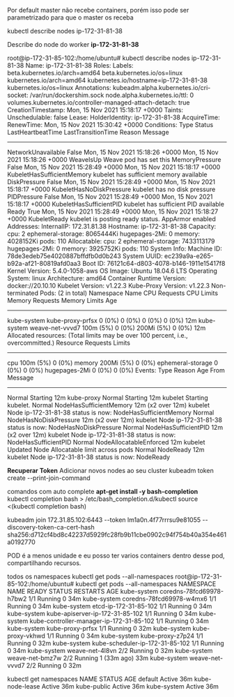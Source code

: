 Por default master não recebe containers, porém isso pode ser parametrizado para que o master os receba

kubectl describe nodes ip-172-31-81-38

Describe do node do worker **ip-172-31-81-38**

root@ip-172-31-85-102:/home/ubuntu# kubectl describe nodes ip-172-31-81-38
Name:               ip-172-31-81-38
Roles:              <none>
Labels:             beta.kubernetes.io/arch=amd64
                    beta.kubernetes.io/os=linux
                    kubernetes.io/arch=amd64
                    kubernetes.io/hostname=ip-172-31-81-38
                    kubernetes.io/os=linux
Annotations:        kubeadm.alpha.kubernetes.io/cri-socket: /var/run/dockershim.sock
                    node.alpha.kubernetes.io/ttl: 0
                    volumes.kubernetes.io/controller-managed-attach-detach: true
CreationTimestamp:  Mon, 15 Nov 2021 15:18:17 +0000
Taints:             <none>
Unschedulable:      false
Lease:
  HolderIdentity:  ip-172-31-81-38
  AcquireTime:     <unset>
  RenewTime:       Mon, 15 Nov 2021 15:30:42 +0000
Conditions:
  Type                 Status  LastHeartbeatTime                 LastTransitionTime                Reason                       Message
  ----                 ------  -----------------                 ------------------                ------                       -------
  NetworkUnavailable   False   Mon, 15 Nov 2021 15:18:26 +0000   Mon, 15 Nov 2021 15:18:26 +0000   WeaveIsUp                    Weave pod has set this
  MemoryPressure       False   Mon, 15 Nov 2021 15:28:49 +0000   Mon, 15 Nov 2021 15:18:17 +0000   KubeletHasSufficientMemory   kubelet has sufficient memory available
  DiskPressure         False   Mon, 15 Nov 2021 15:28:49 +0000   Mon, 15 Nov 2021 15:18:17 +0000   KubeletHasNoDiskPressure     kubelet has no disk pressure
  PIDPressure          False   Mon, 15 Nov 2021 15:28:49 +0000   Mon, 15 Nov 2021 15:18:17 +0000   KubeletHasSufficientPID      kubelet has sufficient PID available
  Ready                True    Mon, 15 Nov 2021 15:28:49 +0000   Mon, 15 Nov 2021 15:18:27 +0000   KubeletReady                 kubelet is posting ready status. AppArmor enabled
Addresses:
  InternalIP:  172.31.81.38
  Hostname:    ip-172-31-81-38
Capacity:
  cpu:                2
  ephemeral-storage:  8065444Ki
  hugepages-2Mi:      0
  memory:             4028152Ki
  pods:               110
Allocatable:
  cpu:                2
  ephemeral-storage:  7433113179
  hugepages-2Mi:      0
  memory:             3925752Ki
  pods:               110
System Info:
  Machine ID:                 78de3edeb75e4020887bffdfb0d0b243
  System UUID:                ec239a9a-e265-b92a-af21-80819afd0aa3
  Boot ID:                    76121c64-d803-4078-b146-1911e15417f8
  Kernel Version:             5.4.0-1058-aws
  OS Image:                   Ubuntu 18.04.6 LTS
  Operating System:           linux
  Architecture:               amd64
  Container Runtime Version:  docker://20.10.10
  Kubelet Version:            v1.22.3
  Kube-Proxy Version:         v1.22.3
Non-terminated Pods:          (2 in total)
  Namespace                   Name                CPU Requests  CPU Limits  Memory Requests  Memory Limits  Age
  ---------                   ----                ------------  ----------  ---------------  -------------  ---
  kube-system                 kube-proxy-prfsx    0 (0%)        0 (0%)      0 (0%)           0 (0%)         12m
  kube-system                 weave-net-vvvd7     100m (5%)     0 (0%)      200Mi (5%)       0 (0%)         12m
Allocated resources:
  (Total limits may be over 100 percent, i.e., overcommitted.)
  Resource           Requests    Limits
  --------           --------    ------
  cpu                100m (5%)   0 (0%)
  memory             200Mi (5%)  0 (0%)
  ephemeral-storage  0 (0%)      0 (0%)
  hugepages-2Mi      0 (0%)      0 (0%)
Events:
  Type    Reason                   Age                From        Message
  ----    ------                   ----               ----        -------
  Normal  Starting                 12m                kube-proxy
  Normal  Starting                 12m                kubelet     Starting kubelet.
  Normal  NodeHasSufficientMemory  12m (x2 over 12m)  kubelet     Node ip-172-31-81-38 status is now: NodeHasSufficientMemory
  Normal  NodeHasNoDiskPressure    12m (x2 over 12m)  kubelet     Node ip-172-31-81-38 status is now: NodeHasNoDiskPressure
  Normal  NodeHasSufficientPID     12m (x2 over 12m)  kubelet     Node ip-172-31-81-38 status is now: NodeHasSufficientPID
  Normal  NodeAllocatableEnforced  12m                kubelet     Updated Node Allocatable limit across pods
  Normal  NodeReady                12m                kubelet     Node ip-172-31-81-38 status is now: NodeReady
  
  **Recuperar Token**
Adicionar novos nodes ao seu cluster
kubeadm token create --print-join-command
  
comandos com auto complete
**apt-get install -y bash-completion**  
kubectl completion bash > /etc/bash_completion.d/kubectl
source <(kubectl completion bash)  
  
kubeadm join 172.31.85.102:6443 --token lm1a0n.4f77rrrsu9e81055 --discovery-token-ca-cert-hash sha256:d712cf4bd8c42237d5929fc28fb9b11cbe0902c94f754b40a354e461a0192770
                 
POD é a menos unidade e eu posso ter varios containers dentro desse pod, compartilhando recursos.
                 
todos os namespaces 
kubectl get pods --all-namespaces
root@ip-172-31-85-102:/home/ubuntu# kubectl get pods --all-namespaces
NAMESPACE     NAME                                       READY   STATUS    RESTARTS      AGE
kube-system   coredns-78fcd69978-h7bw2                   1/1     Running   0             34m
kube-system   coredns-78fcd69978-w4mx6                   1/1     Running   0             34m
kube-system   etcd-ip-172-31-85-102                      1/1     Running   0             34m
kube-system   kube-apiserver-ip-172-31-85-102            1/1     Running   0             34m
kube-system   kube-controller-manager-ip-172-31-85-102   1/1     Running   0             34m
kube-system   kube-proxy-prfsx                           1/1     Running   0             32m
kube-system   kube-proxy-vkhwd                           1/1     Running   0             34m
kube-system   kube-proxy-z7p24                           1/1     Running   0             32m
kube-system   kube-scheduler-ip-172-31-85-102            1/1     Running   0             34m
kube-system   weave-net-4l8vn                            2/2     Running   0             32m
kube-system   weave-net-bmz7w                            2/2     Running   1 (33m ago)   33m
kube-system   weave-net-vvvd7                            2/2     Running   0             32m

                 
                 
kubectl get namespaces
NAME              STATUS   AGE
default           Active   36m
kube-node-lease   Active   36m
kube-public       Active   36m
kube-system       Active   36m
                 
                 
                 

